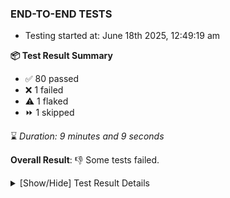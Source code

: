 ### END-TO-END TESTS

- Testing started at: June 18th 2025, 12:49:19 am

**📦 Test Result Summary**

- ✅ 80 passed
- ❌ 1 failed
- ⚠️ 1 flaked
- ⏩ 1 skipped

⌛ _Duration: 9 minutes and 9 seconds_

**Overall Result**: 👎 Some tests failed.



<details>
    <summary>[Show/Hide] Test Result Details</summary>
    <div markdown="1">

| Test | Browser | Test Case | Tags | Result |
| :---: | :---: | :--- | :---: | :---: |
| 1 | chromium-meshery-provider | Import a Model via File Import |  | ⚠️ |
| 2 | chromium-local-provider | Compare test of a performance profile with load generator &quot;fortio&quot; and service mesh &quot;None&quot; |  | ❌ |
| 3 | chromium-local-provider | Delete a performance profile with load generator &quot;fortio&quot; and service mesh &quot;None&quot; |  | ➖ |

</div>
</details>


<!-- To see the full report, please visit our CI/CD pipeline with reporter. -->
